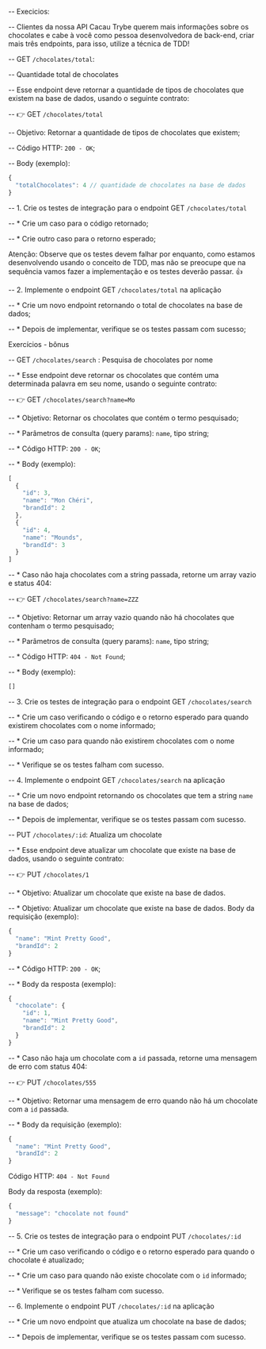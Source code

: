-- Execicios:

-- Clientes da nossa API Cacau Trybe querem mais informações sobre os chocolates e cabe à você como pessoa desenvolvedora de back-end, criar mais três endpoints, para isso, utilize a técnica de TDD!

-- GET `/chocolates/total`: 

-- Quantidade total de chocolates

-- Esse endpoint deve retornar a quantidade de tipos de chocolates que existem na base de dados, usando o seguinte contrato:

-- 👉 GET `/chocolates/total`

-- Objetivo: Retornar a quantidade de tipos de chocolates que existem;

-- Código HTTP: `200 - OK`;

-- Body (exemplo): 
```js
{
  "totalChocolates": 4 // quantidade de chocolates na base de dados
}
```

-- 1. Crie os testes de integração para o endpoint GET `/chocolates/total`

-- * Crie um caso para o código retornado;

-- * Crie outro caso para o retorno esperado;

Atenção: Observe que os testes devem falhar por enquanto, como estamos desenvolvendo usando o conceito de TDD, mas não se preocupe que na sequência vamos fazer a implementação e os testes deverão passar. 👍


-- 2. Implemente o endpoint GET `/chocolates/total` na aplicação

-- * Crie um novo endpoint retornando o total de chocolates na base de dados;

-- * Depois de implementar, verifique se os testes passam com sucesso;


Exercícios - bônus

-- GET `/chocolates/search` : Pesquisa de chocolates por nome

-- * Esse endpoint deve retornar os chocolates que contém uma determinada palavra em seu nome, usando o seguinte contrato:

-- 👉 GET `/chocolates/search?name=Mo`

-- * Objetivo: Retornar os chocolates que contém o termo pesquisado;

-- * Parâmetros de consulta (query params): `name`, tipo string;

-- * Código HTTP: `200 - OK`;

-- * Body (exemplo):
```js
[
  {
    "id": 3,
    "name": "Mon Chéri",
    "brandId": 2
  },
  {
    "id": 4,
    "name": "Mounds",
    "brandId": 3
  }
]
```
-- * Caso não haja chocolates com a string passada, retorne um array vazio e status 404:

-- 👉 GET `/chocolates/search?name=ZZZ`

-- * Objetivo: Retornar um array vazio quando não há chocolates que contenham o termo pesquisado;

-- * Parâmetros de consulta (query params): `name`, tipo string;

-- * Código HTTP: `404 - Not Found`;

-- * Body (exemplo):
```js
[]
```

-- 3. Crie os testes de integração para o endpoint GET `/chocolates/search`

-- * Crie um caso verificando o código e o retorno esperado para quando existirem chocolates com o nome informado;

-- * Crie um caso para quando não existirem chocolates com o nome informado;

-- * Verifique se os testes falham com sucesso.


-- 4. Implemente o endpoint GET `/chocolates/search` na aplicação

-- * Crie um novo endpoint retornando os chocolates que tem a string `name` na base de dados;

-- * Depois de implementar, verifique se os testes passam com sucesso.

-- PUT `/chocolates/:id`: Atualiza um chocolate

-- * Esse endpoint deve atualizar um chocolate que existe na base de dados, usando o seguinte contrato:

-- 👉 PUT `/chocolates/1`

-- * Objetivo: Atualizar um chocolate que existe na base de dados.

-- * Objetivo: Atualizar um chocolate que existe na base de dados.
Body da requisição (exemplo):
```js
{ 
  "name": "Mint Pretty Good",
  "brandId": 2
}
```
-- * Código HTTP: `200 - OK`;

-- * Body da resposta (exemplo):
```js
{
  "chocolate": { 
    "id": 1,
    "name": "Mint Pretty Good",
    "brandId": 2
  }
}
```
-- * Caso não haja um chocolate com a `id` passada, retorne uma mensagem de erro com status 404:

-- 👉 PUT `/chocolates/555`

-- * Objetivo: Retornar uma mensagem de erro quando não há um chocolate com a `id` passada.

-- * Body da requisição (exemplo):
```js
{ 
  "name": "Mint Pretty Good",
  "brandId": 2
}
```
Código HTTP: `404 - Not Found`

Body da resposta (exemplo):
```js
{ 
  "message": "chocolate not found"
}
```

-- 5. Crie os testes de integração para o endpoint PUT `/chocolates/:id`

-- * Crie um caso verificando o código e o retorno esperado para quando o chocolate é atualizado;

-- * Crie um caso para quando não existe chocolate com o `id` informado;

-- * Verifique se os testes falham com sucesso.


-- 6. Implemente o endpoint PUT `/chocolates/:id` na aplicação

-- * Crie um novo endpoint que atualiza um chocolate na base de dados;

-- * Depois de implementar, verifique se os testes passam com sucesso.